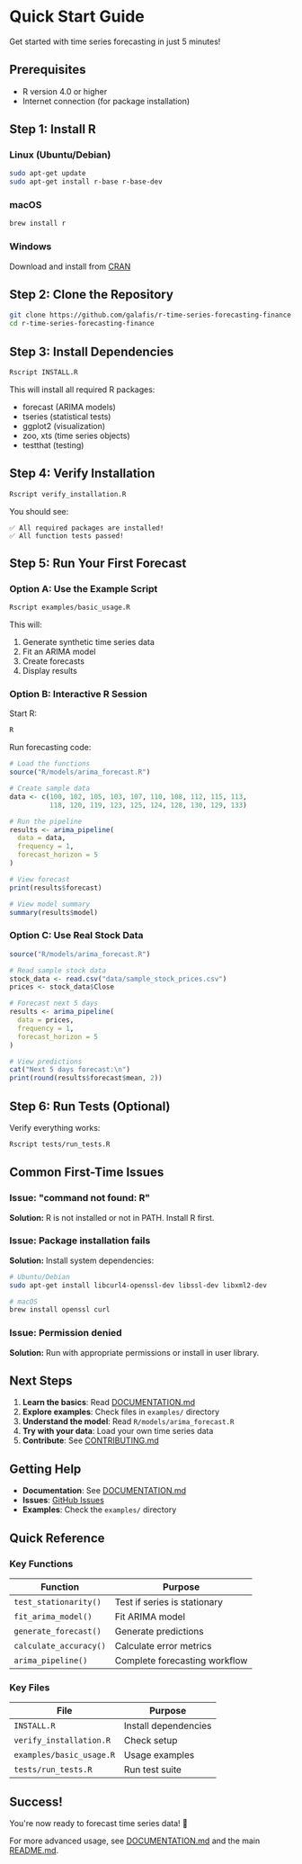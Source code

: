 # Quick Start Guide

Get started with time series forecasting in just 5 minutes!

## Prerequisites

- R version 4.0 or higher
- Internet connection (for package installation)

## Step 1: Install R

### Linux (Ubuntu/Debian)
```bash
sudo apt-get update
sudo apt-get install r-base r-base-dev
```

### macOS
```bash
brew install r
```

### Windows
Download and install from [CRAN](https://cran.r-project.org/)

## Step 2: Clone the Repository

```bash
git clone https://github.com/galafis/r-time-series-forecasting-finance.git
cd r-time-series-forecasting-finance
```

## Step 3: Install Dependencies

```bash
Rscript INSTALL.R
```

This will install all required R packages:
- forecast (ARIMA models)
- tseries (statistical tests)
- ggplot2 (visualization)
- zoo, xts (time series objects)
- testthat (testing)

## Step 4: Verify Installation

```bash
Rscript verify_installation.R
```

You should see:
```
✅ All required packages are installed!
✅ All function tests passed!
```

## Step 5: Run Your First Forecast

### Option A: Use the Example Script

```bash
Rscript examples/basic_usage.R
```

This will:
1. Generate synthetic time series data
2. Fit an ARIMA model
3. Create forecasts
4. Display results

### Option B: Interactive R Session

Start R:
```bash
R
```

Run forecasting code:
```r
# Load the functions
source("R/models/arima_forecast.R")

# Create sample data
data <- c(100, 102, 105, 103, 107, 110, 108, 112, 115, 113, 
          118, 120, 119, 123, 125, 124, 128, 130, 129, 133)

# Run the pipeline
results <- arima_pipeline(
  data = data,
  frequency = 1,
  forecast_horizon = 5
)

# View forecast
print(results$forecast)

# View model summary
summary(results$model)
```

### Option C: Use Real Stock Data

```r
source("R/models/arima_forecast.R")

# Read sample stock data
stock_data <- read.csv("data/sample_stock_prices.csv")
prices <- stock_data$Close

# Forecast next 5 days
results <- arima_pipeline(
  data = prices,
  frequency = 1,
  forecast_horizon = 5
)

# View predictions
cat("Next 5 days forecast:\n")
print(round(results$forecast$mean, 2))
```

## Step 6: Run Tests (Optional)

Verify everything works:
```bash
Rscript tests/run_tests.R
```

## Common First-Time Issues

### Issue: "command not found: R"
**Solution:** R is not installed or not in PATH. Install R first.

### Issue: Package installation fails
**Solution:** Install system dependencies:
```bash
# Ubuntu/Debian
sudo apt-get install libcurl4-openssl-dev libssl-dev libxml2-dev

# macOS
brew install openssl curl
```

### Issue: Permission denied
**Solution:** Run with appropriate permissions or install in user library.

## Next Steps

1. **Learn the basics**: Read [DOCUMENTATION.md](DOCUMENTATION.md)
2. **Explore examples**: Check files in `examples/` directory
3. **Understand the model**: Read `R/models/arima_forecast.R`
4. **Try with your data**: Load your own time series data
5. **Contribute**: See [CONTRIBUTING.md](CONTRIBUTING.md)

## Getting Help

- **Documentation**: See [DOCUMENTATION.md](DOCUMENTATION.md)
- **Issues**: [GitHub Issues](https://github.com/galafis/r-time-series-forecasting-finance/issues)
- **Examples**: Check the `examples/` directory

## Quick Reference

### Key Functions

| Function | Purpose |
|----------|---------|
| `test_stationarity()` | Test if series is stationary |
| `fit_arima_model()` | Fit ARIMA model |
| `generate_forecast()` | Generate predictions |
| `calculate_accuracy()` | Calculate error metrics |
| `arima_pipeline()` | Complete forecasting workflow |

### Key Files

| File | Purpose |
|------|---------|
| `INSTALL.R` | Install dependencies |
| `verify_installation.R` | Check setup |
| `examples/basic_usage.R` | Usage examples |
| `tests/run_tests.R` | Run test suite |

## Success!

You're now ready to forecast time series data! 🎉

For more advanced usage, see [DOCUMENTATION.md](DOCUMENTATION.md) and the main [README.md](README.md).
